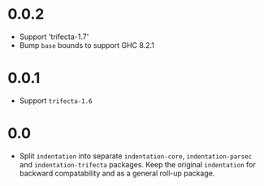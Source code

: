 # 0.0.2

* Support 'trifecta-1.7'
* Bump `base` bounds to support GHC 8.2.1

# 0.0.1

* Support `trifecta-1.6`

# 0.0

* Split `indentation` into separate `indentation-core`, `indentation-parsec` and `indentation-trifecta` packages.
  Keep the original `indentation` for backward compatability and as a general roll-up package.

